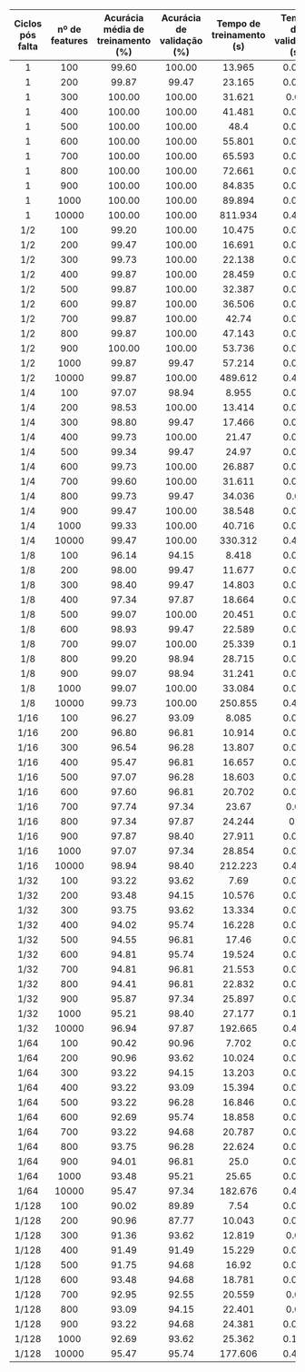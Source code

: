 |Ciclos pós falta| nº de features | Acurácia média de treinamento (%) | Acurácia de validação (%) | Tempo de treinamento (s) | Tempo de validação (s) |
|:---:|:---:|:---:|:---:|:---:|:---:|
|1|100|99.60|100.00|13.965|0.012|
|1|200|99.87|99.47|23.165|0.021|
|1|300|100.00|100.00|31.621|0.04|
|1|400|100.00|100.00|41.481|0.046|
|1|500|100.00|100.00|48.4|0.052|
|1|600|100.00|100.00|55.801|0.062|
|1|700|100.00|100.00|65.593|0.077|
|1|800|100.00|100.00|72.661|0.075|
|1|900|100.00|100.00|84.835|0.084|
|1|1000|100.00|100.00|89.894|0.095|
|1|10000|100.00|100.00|811.934|0.489|
|1/2|100|99.20|100.00|10.475|0.012|
|1/2|200|99.47|100.00|16.691|0.021|
|1/2|300|99.73|100.00|22.138|0.041|
|1/2|400|99.87|100.00|28.459|0.048|
|1/2|500|99.87|100.00|32.387|0.061|
|1/2|600|99.87|100.00|36.506|0.066|
|1/2|700|99.87|100.00|42.74|0.087|
|1/2|800|99.87|100.00|47.143|0.078|
|1/2|900|100.00|100.00|53.736|0.077|
|1/2|1000|99.87|99.47|57.214|0.089|
|1/2|10000|99.87|100.00|489.612|0.493|
|1/4|100|97.07|98.94|8.955|0.012|
|1/4|200|98.53|100.00|13.414|0.021|
|1/4|300|98.80|99.47|17.466|0.041|
|1/4|400|99.73|100.00|21.47|0.041|
|1/4|500|99.34|99.47|24.97|0.054|
|1/4|600|99.73|100.00|26.887|0.083|
|1/4|700|99.60|100.00|31.611|0.066|
|1/4|800|99.73|99.47|34.036|0.07|
|1/4|900|99.47|100.00|38.548|0.083|
|1/4|1000|99.33|100.00|40.716|0.087|
|1/4|10000|99.47|100.00|330.312|0.494|
|1/8|100|96.14|94.15|8.418|0.012|
|1/8|200|98.00|99.47|11.677|0.018|
|1/8|300|98.40|99.47|14.803|0.042|
|1/8|400|97.34|97.87|18.664|0.048|
|1/8|500|99.07|100.00|20.451|0.052|
|1/8|600|98.93|99.47|22.589|0.063|
|1/8|700|99.07|100.00|25.339|0.105|
|1/8|800|99.20|98.94|28.715|0.071|
|1/8|900|99.07|98.94|31.241|0.083|
|1/8|1000|99.07|100.00|33.084|0.084|
|1/8|10000|99.73|100.00|250.855|0.489|
|1/16|100|96.27|93.09|8.085|0.012|
|1/16|200|96.80|96.81|10.914|0.022|
|1/16|300|96.54|96.28|13.807|0.041|
|1/16|400|95.47|96.81|16.657|0.055|
|1/16|500|97.07|96.28|18.603|0.056|
|1/16|600|97.60|96.81|20.702|0.055|
|1/16|700|97.74|97.34|23.67|0.08|
|1/16|800|97.34|97.87|24.244|0.1|
|1/16|900|97.87|98.40|27.911|0.076|
|1/16|1000|97.07|97.34|28.854|0.087|
|1/16|10000|98.94|98.40|212.223|0.492|
|1/32|100|93.22|93.62|7.69|0.012|
|1/32|200|93.48|94.15|10.576|0.021|
|1/32|300|93.75|93.62|13.334|0.042|
|1/32|400|94.02|95.74|16.228|0.065|
|1/32|500|94.55|96.81|17.46|0.054|
|1/32|600|94.81|95.74|19.524|0.063|
|1/32|700|94.81|96.81|21.553|0.066|
|1/32|800|94.41|96.81|22.832|0.069|
|1/32|900|95.87|97.34|25.897|0.085|
|1/32|1000|95.21|98.40|27.177|0.106|
|1/32|10000|96.94|97.87|192.665|0.494|
|1/64|100|90.42|90.96|7.702|0.013|
|1/64|200|90.96|93.62|10.024|0.021|
|1/64|300|93.22|94.15|13.203|0.041|
|1/64|400|93.22|93.09|15.394|0.047|
|1/64|500|93.22|96.28|16.846|0.075|
|1/64|600|92.69|95.74|18.858|0.065|
|1/64|700|93.22|94.68|20.787|0.069|
|1/64|800|93.75|96.28|22.624|0.097|
|1/64|900|94.01|96.81|25.0|0.077|
|1/64|1000|93.48|95.21|25.65|0.095|
|1/64|10000|95.47|97.34|182.676|0.491|
|1/128|100|90.02|89.89|7.54|0.012|
|1/128|200|90.96|87.77|10.043|0.018|
|1/128|300|91.36|93.62|12.819|0.03|
|1/128|400|91.49|91.49|15.229|0.044|
|1/128|500|91.75|94.68|16.92|0.058|
|1/128|600|93.48|94.68|18.781|0.067|
|1/128|700|92.95|92.55|20.559|0.07|
|1/128|800|93.09|94.15|22.401|0.08|
|1/128|900|93.22|94.68|24.381|0.099|
|1/128|1000|92.69|93.62|25.362|0.112|
|1/128|10000|95.47|95.74|177.606|0.495|